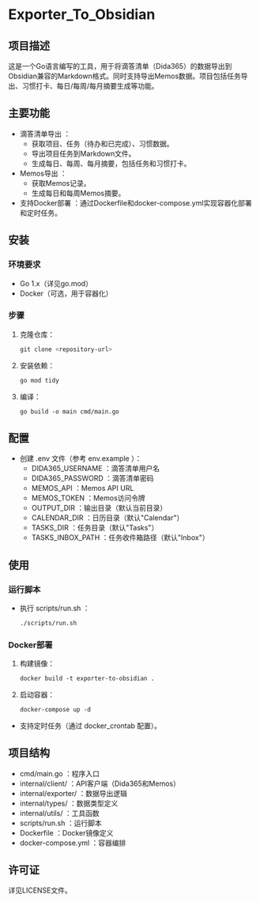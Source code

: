 # Exporter_To_Obsidian

## 项目描述

这是一个Go语言编写的工具，用于将滴答清单（Dida365）的数据导出到Obsidian兼容的Markdown格式。同时支持导出Memos数据。项目包括任务导出、习惯打卡、每日/每周/每月摘要生成等功能。

## 主要功能

- 滴答清单导出 ：
  - 获取项目、任务（待办和已完成）、习惯数据。
  - 导出项目任务到Markdown文件。
  - 生成每日、每周、每月摘要，包括任务和习惯打卡。
- Memos导出 ：
  - 获取Memos记录。
  - 生成每日和每周Memos摘要。
- 支持Docker部署 ：通过Dockerfile和docker-compose.yml实现容器化部署和定时任务。

## 安装

### 环境要求

- Go 1.x（详见go.mod）
- Docker（可选，用于容器化）

### 步骤

1. 克隆仓库：

   ```bash
   git clone <repository-url>
   ```
2. 安装依赖：
   
   ```bash
   go mod tidy
   ```

3. 编译：
   
   ```bash
   go build -o main cmd/main.go
   ```

## 配置

- 创建 .env 文件（参考 env.example ）：
  - DIDA365_USERNAME ：滴答清单用户名
  - DIDA365_PASSWORD ：滴答清单密码
  - MEMOS_API ：Memos API URL
  - MEMOS_TOKEN ：Memos访问令牌
  - OUTPUT_DIR ：输出目录（默认当前目录）
  - CALENDAR_DIR ：日历目录（默认"Calendar"）
  - TASKS_DIR ：任务目录（默认"Tasks"）
  - TASKS_INBOX_PATH ：任务收件箱路径（默认"Inbox"）

## 使用

### 运行脚本

- 执行 scripts/run.sh ：

  ```bash
  ./scripts/run.sh
  ```

### Docker部署

1. 构建镜像：
   
   ```bash
   docker build -t exporter-to-obsidian .
   ```

2. 启动容器：
   
   ```bash
   docker-compose up -d
   ```

- 支持定时任务（通过 docker_crontab 配置）。

## 项目结构

- cmd/main.go ：程序入口
- internal/client/ ：API客户端（Dida365和Memos）
- internal/exporter/ ：数据导出逻辑
- internal/types/ ：数据类型定义
- internal/utils/ ：工具函数
- scripts/run.sh ：运行脚本
- Dockerfile ：Docker镜像定义
- docker-compose.yml ：容器编排

## 许可证

详见LICENSE文件。